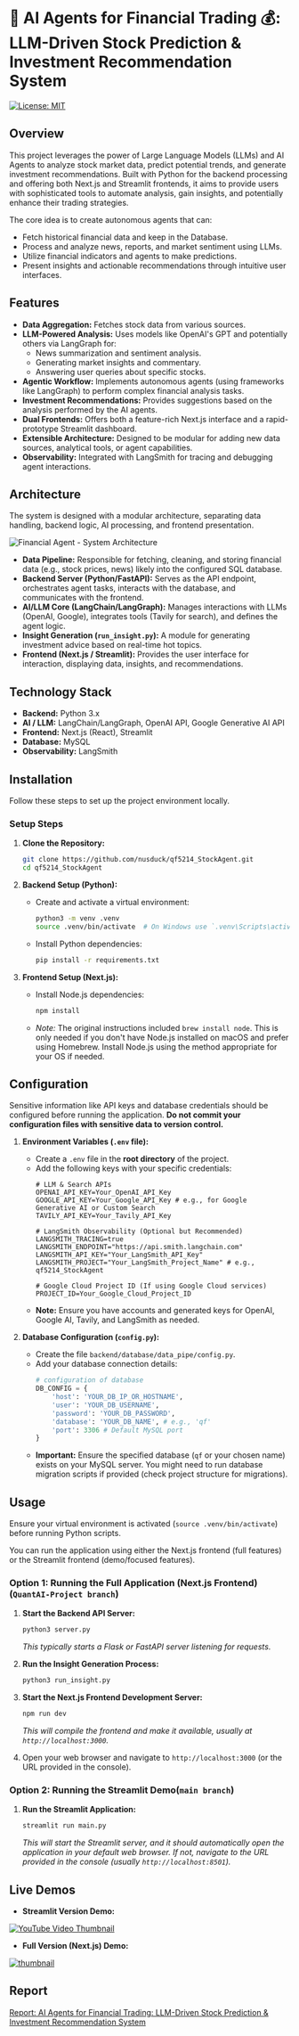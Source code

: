 # 🤖 AI Agents for Financial Trading 💰: LLM-Driven Stock Prediction & Investment Recommendation System

[![License: MIT](https://img.shields.io/badge/License-MIT-yellow.svg)](https://opensource.org/licenses/MIT) 

## Overview

This project leverages the power of Large Language Models (LLMs) and AI Agents to analyze stock market data, predict potential trends, and generate investment recommendations. Built with Python for the backend processing and offering both Next.js and Streamlit frontends, it aims to provide users with sophisticated tools to automate analysis, gain insights, and potentially enhance their trading strategies.

The core idea is to create autonomous agents that can:
*   Fetch historical financial data and keep in the Database.
*   Process and analyze news, reports, and market sentiment using LLMs.
*   Utilize financial indicators and agents to make predictions.
*   Present insights and actionable recommendations through intuitive user interfaces.

## Features

*   **Data Aggregation:** Fetches stock data from various sources.
*   **LLM-Powered Analysis:** Uses models like OpenAI's GPT and potentially others via LangGraph for:
    *   News summarization and sentiment analysis.
    *   Generating market insights and commentary.
    *   Answering user queries about specific stocks.
*   **Agentic Workflow:** Implements autonomous agents (using frameworks like LangGraph) to perform complex financial analysis tasks.
*   **Investment Recommendations:** Provides suggestions based on the analysis performed by the AI agents.
*   **Dual Frontends:** Offers both a feature-rich Next.js interface and a rapid-prototype Streamlit dashboard.
*   **Extensible Architecture:** Designed to be modular for adding new data sources, analytical tools, or agent capabilities.
*   **Observability:** Integrated with LangSmith for tracing and debugging agent interactions.

## Architecture

The system is designed with a modular architecture, separating data handling, backend logic, AI processing, and frontend presentation.

![Financial Agent - System Architecture](http://hexo.kygoho.win/upload/uploads/abe99777-1c62-48d1-8a73-ae26ca1a811d.jpg)

*   **Data Pipeline:** Responsible for fetching, cleaning, and storing financial data (e.g., stock prices, news) likely into the configured SQL database.
*   **Backend Server (Python/FastAPI):** Serves as the API endpoint, orchestrates agent tasks, interacts with the database, and communicates with the frontend. 
*   **AI/LLM Core (LangChain/LangGraph):** Manages interactions with LLMs (OpenAI, Google), integrates tools (Tavily for search), and defines the agent logic.
*   **Insight Generation (`run_insight.py`):** A module for generating investment advice based on real-time hot topics.
*   **Frontend (Next.js / Streamlit):** Provides the user interface for interaction, displaying data, insights, and recommendations.

## Technology Stack

*   **Backend:** Python 3.x
*   **AI / LLM:** LangChain/LangGraph, OpenAI API, Google Generative AI API
*   **Frontend:** Next.js (React), Streamlit
*   **Database:** MySQL
*   **Observability:** LangSmith

## Installation

Follow these steps to set up the project environment locally.

### Setup Steps

1.  **Clone the Repository:**
    ```bash
    git clone https://github.com/nusduck/qf5214_StockAgent.git
    cd qf5214_StockAgent
    ```

2.  **Backend Setup (Python):**
    *   Create and activate a virtual environment:
        ```bash
        python3 -m venv .venv
        source .venv/bin/activate  # On Windows use `.venv\Scripts\activate`
        ```
    *   Install Python dependencies:
        ```bash
        pip install -r requirements.txt
        ```

3.  **Frontend Setup (Next.js):**
    
    * Install Node.js dependencies:
      ```bash
      npm install
      ```
    * *Note:* The original instructions included `brew install node`. This is only needed if you don't have Node.js installed on macOS and prefer using Homebrew. Install Node.js using the method appropriate for your OS if needed.

## Configuration

Sensitive information like API keys and database credentials should be configured before running the application. **Do not commit your configuration files with sensitive data to version control.**

1.  **Environment Variables (`.env` file):**
    *   Create a `.env` file in the **root directory** of the project.
    *   Add the following keys with your specific credentials:
        ```dotenv
        # LLM & Search APIs
        OPENAI_API_KEY=Your_OpenAI_API_Key
        GOOGLE_API_KEY=Your_Google_API_Key # e.g., for Google Generative AI or Custom Search
        TAVILY_API_KEY=Your_Tavily_API_Key
        
        # LangSmith Observability (Optional but Recommended)
        LANGSMITH_TRACING=true
        LANGSMITH_ENDPOINT="https://api.smith.langchain.com"
        LANGSMITH_API_KEY="Your_LangSmith_API_Key"
        LANGSMITH_PROJECT="Your_LangSmith_Project_Name" # e.g., qf5214_StockAgent
        
        # Google Cloud Project ID (If using Google Cloud services)
        PROJECT_ID=Your_Google_Cloud_Project_ID
        ```
    *   **Note:** Ensure you have accounts and generated keys for OpenAI, Google AI, Tavily, and LangSmith as needed.

2.  **Database Configuration (`config.py`):**
    *   Create the file `backend/database/data_pipe/config.py`.
    *   Add your database connection details:
        ```python
        # configuration of database
        DB_CONFIG = {
            'host': 'YOUR_DB_IP_OR_HOSTNAME',
            'user': 'YOUR_DB_USERNAME',
            'password': 'YOUR_DB_PASSWORD',
            'database': 'YOUR_DB_NAME', # e.g., 'qf'
            'port': 3306 # Default MySQL port
        }
        ```
    *   **Important:** Ensure the specified database (`qf` or your chosen name) exists on your MySQL server. You might need to run database migration scripts if provided (check project structure for migrations).

## Usage

Ensure your virtual environment is activated (`source .venv/bin/activate`) before running Python scripts.

You can run the application using either the Next.js frontend (full features) or the Streamlit frontend (demo/focused features).

### Option 1: Running the Full Application (Next.js Frontend)(`QuantAI-Project branch`)

1.  **Start the Backend API Server:**
    ```bash
    python3 server.py
    ```
    *This typically starts a Flask or FastAPI server listening for requests.*

2.  **Run the Insight Generation Process:**
    
    ```bash
    python3 run_insight.py
    ```

3.  **Start the Next.js Frontend Development Server:**
    ```bash
    npm run dev
    ```
    *This will compile the frontend and make it available, usually at `http://localhost:3000`.*

4.  Open your web browser and navigate to `http://localhost:3000` (or the URL provided in the console).

### Option 2: Running the Streamlit Demo(`main branch`)

1.  **Run the Streamlit Application:**
    ```bash
    streamlit run main.py
    ```
    *This will start the Streamlit server, and it should automatically open the application in your default web browser. If not, navigate to the URL provided in the console (usually `http://localhost:8501`).*

## Live Demos

*   **Streamlit Version Demo:**

   [![YouTube Video Thumbnail](https://img.youtube.com/vi/DxNXjJ4Nt1o/0.jpg)](https://youtu.be/DxNXjJ4Nt1o)


*   **Full Version (Next.js) Demo:**

   [![thumbnail](https://img.youtube.com/vi/GAG4Tea7Kc0/0.jpg)](https://youtu.be/GAG4Tea7Kc0)

## Report
[Report: AI Agents for Financial Trading: LLM-Driven Stock Prediction & Investment Recommendation System](https://docs.google.com/document/d/1SPGfqFTUD2jFCc8QoBfdTBYSThn-5_5UxUJnGSAmSrE/edit?usp=sharing)
